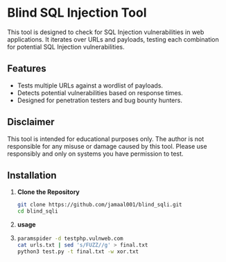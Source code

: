 # Blind SQL Injection Tool

This tool is designed to check for SQL Injection vulnerabilities in web applications. It iterates over URLs and payloads, testing each combination for potential SQL Injection vulnerabilities.

## Features

- Tests multiple URLs against a wordlist of payloads.
- Detects potential vulnerabilities based on response times.
- Designed for penetration testers and bug bounty hunters.

## Disclaimer

This tool is intended for educational purposes only. The author is not responsible for any misuse or damage caused by this tool. Please use responsibly and only on systems you have permission to test.

## Installation

1. **Clone the Repository**

   ```bash
   git clone https://github.com/jamaal001/blind_sqli.git
   cd blind_sqli
   

2. **usage**
3. ``` bash
   paramspider -d testphp.vulnweb.com
   cat urls.txt | sed 's/FUZZ//g' > final.txt
   python3 test.py -t final.txt -w xor.txt
   

